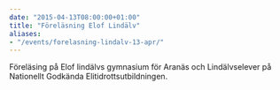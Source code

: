 ```yaml
---
date: "2015-04-13T08:00:00+01:00"
title: "Föreläsning Elof Lindälv"
aliases:
- "/events/forelasning-lindalv-13-apr/"
---
```

Föreläsing på Elof lindälvs gymnasium för Aranäs och Lindälvselever på Nationellt Godkända Elitidrottsutbildningen.
<!--more-->
